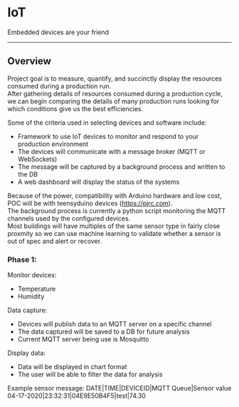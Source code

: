 # IoT
Embedded devices are your friend

---

## Overview
Project goal is to measure, quantify, and succinctly display the resources consumed during
a production run.  
After gathering details of resources consumed during a production cycle, we can begin comparing
the details of many production runs looking for which conditions give us the best
efficiencies. 

Some of the criteria used in selecting devices and software include: 
   - Framework to use IoT devices to monitor and respond to your production environment
   - The devices will communicate with a message broker (MQTT or WebSockets)
   - The message will be captured by a background process and written to the DB
   - A web dashboard will display the status of the systems

Because of the power, compatibility with Arduino hardware and low cost, POC will be with teensyduino devices (https://pjrc.com).  
The background process is currently a python script monitoring the MQTT channels used by the configured devices.  
Most buildings will have multiples of the same sensor type in fairly close proxmity so we can use machine learning to validate whether a sensor is out of spec and alert or recover.  

### Phase 1:
Monitor devices:
- Temperature
- Humidity

Data capture:
- Devices will publish data to an MQTT server on a specific channel
- The data captured will be saved to a DB for future analysis
- Current MQTT server being use is Mosquitto

Display data:
- Data will be displayed in chart format
- The user will be able to filter the data for analysis

Example sensor message: 
DATE|TIME|DEVICEID|MQTT Queue|Sensor value  
04-17-2020|23:32:31|04E9E50B4F5|test|74.30

